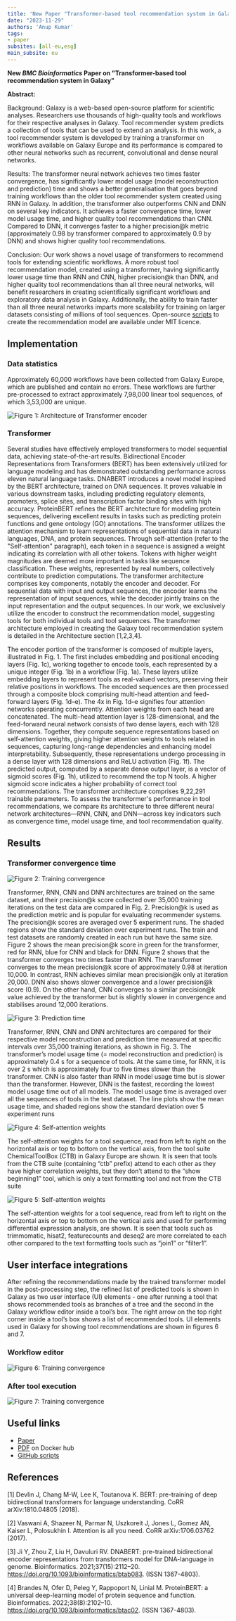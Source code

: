 ```yaml
---
title: 'New Paper "Transformer-based tool recommendation system in Galaxy"'
date: "2023-11-29"
authors: 'Anup Kumar'
tags:
- paper
subsites: [all-eu,esg]
main_subsite: eu
---
```


**New *BMC Bioinformatics* Paper on "Transformer-based tool recommendation system in Galaxy"**

**Abstract:**

Background: 
Galaxy is a web-based open-source platform for scientific analyses. Researchers use thousands of high-quality tools and workflows for their respective analyses in Galaxy. Tool recommender system predicts a collection of tools that can be used to extend an analysis. In this work, a tool recommender system is developed by training a transformer on workflows available on Galaxy Europe and its performance is compared to other neural networks such as recurrent, convolutional and dense neural networks.

Results:
The transformer neural network achieves two times faster convergence, has significantly lower model usage (model reconstruction and prediction) time and shows a better generalisation that goes beyond training workflows than the older tool recommender system created using RNN in Galaxy. In addition, the transformer also outperforms CNN and DNN on several key indicators. It achieves a faster convergence time, lower model usage time, and higher quality tool recommendations than CNN. Compared to DNN, it converges faster to a higher precision@k metric (approximately 0.98 by transformer compared to approximately 0.9 by DNN) and shows higher quality tool recommendations.

Conclusion:
Our work shows a novel usage of transformers to recommend tools for extending scientific workflows. A more robust tool recommendation model, created using a transformer, having significantly lower usage time than RNN and CNN, higher precision@k than DNN, and higher quality tool recommendations than all three neural networks, will benefit researchers in creating scientifically significant workflows and exploratory data analysis in Galaxy. Additionally, the ability to train faster than all three neural networks imparts more scalability for training on larger datasets consisting of millions of tool sequences. Open-source [scripts](https://github.com/anuprulez/galaxy_tool_recommendation_transformers) to create the recommendation model are available under MIT licence.


## Implementation

### Data statistics
Approximately 60,000 workflows have been collected from Galaxy Europe, which are published and contain no errors. These workflows are further pre-processed to extract approximately 7,98,000 linear tool sequences, of which 3,53,000 are unique.

![Figure 1: Architecture of Transformer encoder](fig1.png)

### Transformer

Several studies have effectively employed transformers to model sequential data, achieving state-of-the-art results. Bidirectional Encoder Representations from Transformers (BERT) has been extensively utilized for language modeling and has demonstrated outstanding performance across eleven natural language tasks. DNABERT introduces a novel model inspired by the BERT architecture, trained on DNA sequences. It proves valuable in various downstream tasks, including predicting regulatory elements, promoters, splice sites, and transcription factor binding sites with high accuracy. ProteinBERT refines the BERT architecture for modeling protein sequences, delivering excellent results in tasks such as predicting protein functions and gene ontology (GO) annotations. The transformer utilizes the attention mechanism to learn representations of sequential data in natural languages, DNA, and protein sequences. Through self-attention (refer to the "Self-attention" paragraph), each token in a sequence is assigned a weight indicating its correlation with all other tokens. Tokens with higher weight magnitudes are deemed more important in tasks like sequence classification. These weights, represented by real numbers, collectively contribute to prediction computations. The transformer architecture comprises key components, notably the encoder and decoder. For sequential data with input and output sequences, the encoder learns the representation of input sequences, while the decoder jointly trains on the input representation and the output sequences. In our work, we exclusively utilize the encoder to construct the recommendation model, suggesting tools for both individual tools and tool sequences. The transformer architecture employed in creating the Galaxy tool recommendation system is detailed in the Architecture section [1,2,3,4].

The encoder portion of the transformer is composed of multiple layers, illustrated in Fig. 1. The first includes embedding and positional encoding layers (Fig. 1c), working together to encode tools, each represented by a unique integer (Fig. 1b) in a workflow (Fig. 1a). These layers utilize embedding layers to represent tools as real-valued vectors, preserving their relative positions in workflows. The encoded sequences are then processed through a composite block comprising multi-head attention and feed-forward layers (Fig. 1d–e). The 4x in Fig. 1d–e signifies four attention networks operating concurrently. Attention weights from each head are concatenated. The multi-head attention layer is 128-dimensional, and the feed-forward neural network consists of two dense layers, each with 128 dimensions. Together, they compute sequence representations based on self-attention weights, giving higher attention weights to tools related in sequences, capturing long-range dependencies and enhancing model interpretability. Subsequently, these representations undergo processing in a dense layer with 128 dimensions and ReLU activation (Fig. 1f). The predicted output, computed by a separate dense output layer, is a vector of sigmoid scores (Fig. 1h), utilized to recommend the top N tools. A higher sigmoid score indicates a higher probability of correct tool recommendations. The transformer architecture comprises 9,22,291 trainable parameters. To assess the transformer's performance in tool recommendations, we compare its architecture to three different neural network architectures—RNN, CNN, and DNN—across key indicators such as convergence time, model usage time, and tool recommendation quality.

## Results

### Transformer convergence time

![Figure 2: Training convergence](fig2.png)

Transformer, RNN, CNN and DNN architectures are trained on the same dataset, and their precision@k score collected over 35,000 training iterations on the test data are compared in Fig. 2. Precision@k is used as the prediction metric and is popular for evaluating recommender systems. The precision@k scores are averaged over 5 experiment runs. The shaded regions show the standard deviation over experiment runs. The train and test datasets are randomly created in each run but have the same size. Figure 2 shows the mean precision@k score in green for the transformer, red for RNN, blue for CNN and black for DNN. Figure 2 shows that the transformer converges two times faster than RNN. The transformer converges to the mean precision@k score of approximately 0.98 at iteration 10,000. In contrast, RNN achieves similar mean precision@k only at iteration 20,000. DNN also shows slower convergence and a lower precision@k score (0.9). On the other hand, CNN converges to a similar precision@k value achieved by the transformer but is slightly slower in convergence and stabilises around 12,000 iterations.

![Figure 3: Prediction time](fig3.png)

Transformer, RNN, CNN and DNN architectures are compared for their respective model reconstruction and prediction time measured at specific intervals over 35,000 training iterations, as shown in Fig. 3. The transformer’s model usage time (= model reconstruction and prediction) is approximately 0.4 s for a sequence of tools. At the same time, for RNN, it is over 2 s which is approximately four to five times slower than the transformer. CNN is also faster than RNN in model usage time but is slower than the transformer. However, DNN is the fastest, recording the lowest model usage time out of all models. The model usage time is averaged over all the sequences of tools in the test dataset. The line plots show the mean usage time, and shaded regions show the standard deviation over 5 experiment runs 

![Figure 4: Self-attention weights](fig4.png)

The self-attention weights for a tool sequence, read from left to right on the horizontal axis or top to bottom on the vertical axis, from the tool suite ChemicalToolBox (CTB) in Galaxy Europe are shown. It is seen that tools from the CTB suite (containing “ctb” prefix) attend to each other as they have higher correlation weights, but they don’t attend to the “show beginning1” tool, which is only a text formatting tool and not from the CTB suite

![Figure 5: Self-attention weights](fig5.png)

The self-attention weights for a tool sequence, read from left to right on the horizontal axis or top to bottom on the vertical axis and used for performing differential expression analysis, are shown. It is seen that tools such as trimmomatic, hisat2, featurecounts and deseq2 are more correlated to each other compared to the text formatting tools such as “join1” or “filter1”.

## User interface integrations
After refining the recommendations made by the trained transformer model in the post-processing step, the refined list of predicted tools is shown in Galaxy as two user interface (UI) elements - one after running a tool that shows recommended tools as branches of a tree and the second in the Galaxy workflow editor inside a tool’s box. The right arrow on the top right corner inside a tool’s box shows a list of recommended tools. UI elements used in Galaxy for showing tool recommendations are shown in figures 6 and 7.

### Workflow editor

![Figure 6: Training convergence](fig6.png)

### After tool execution

![Figure 7: Training convergence](fig7.png)


## Useful links

- [Paper](https://doi.org/10.1186/s12859-023-05573-w)
- [PDF](https://link.springer.com/content/pdf/10.1186/s12859-023-05573-w.pdf) on Docker hub
- [GitHub scripts](https://github.com/anuprulez/galaxy_tool_recommendation_transformers)


## References

[1] Devlin J, Chang M-W, Lee K, Toutanova K. BERT: pre-training of deep bidirectional transformers for language understanding. CoRR arXiv:1810.04805 (2018).

[2] Vaswani A, Shazeer N, Parmar N, Uszkoreit J, Jones L, Gomez AN, Kaiser L, Polosukhin I. Attention is all you need. CoRR arXiv:1706.03762 (2017).

[3] Ji Y, Zhou Z, Liu H, Davuluri RV. DNABERT: pre-trained bidirectional encoder representations from transformers model for DNA-language in genome. Bioinformatics. 2021;37(15):2112–20. https://doi.org/10.1093/bioinformatics/btab083. (ISSN 1367-4803).

[4] Brandes N, Ofer D, Peleg Y, Rappoport N, Linial M. ProteinBERT: a universal deep-learning model of protein sequence and function. Bioinformatics. 2022;38(8):2102–10. https://doi.org/10.1093/bioinformatics/btac02. (ISSN 1367-4803).
